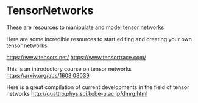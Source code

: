 # TensorNetworks
These are resources to manipulate and model tensor networks

Here are some incredible resources to start editing and creating your own tensor networks

https://www.tensors.net/
https://www.tensortrace.com/

This is an introductory course on tensor networks 
https://arxiv.org/abs/1603.03039

Here is a great compilation of current developments in the field of tensor networks
http://quattro.phys.sci.kobe-u.ac.jp/dmrg.html

